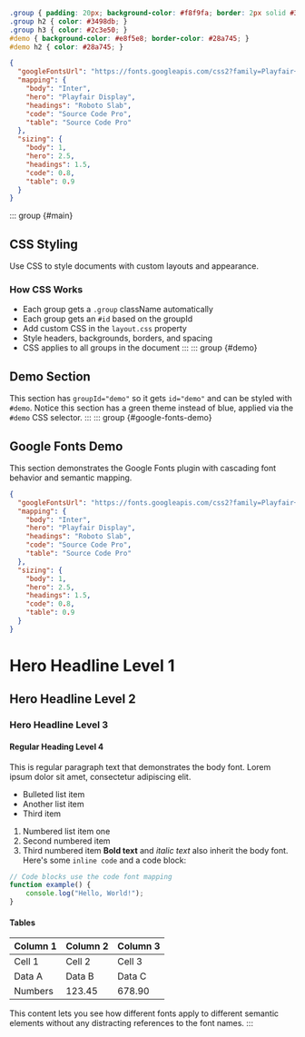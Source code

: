 ```css
.group { padding: 20px; background-color: #f8f9fa; border: 2px solid #3498db; border-radius: 8px; margin-bottom: 20px; }
.group h2 { color: #3498db; }
.group h3 { color: #2c3e50; }
#demo { background-color: #e8f5e8; border-color: #28a745; }
#demo h2 { color: #28a745; }
```


```json google-fonts
{
  "googleFontsUrl": "https://fonts.googleapis.com/css2?family=Playfair+Display:wght@400;700&family=Source+Code+Pro:wght@400;600&family=Inter:wght@300;400;500&family=Roboto+Slab:wght@400;700&display=swap",
  "mapping": {
    "body": "Inter",
    "hero": "Playfair Display",
    "headings": "Roboto Slab",
    "code": "Source Code Pro",
    "table": "Source Code Pro"
  },
  "sizing": {
    "body": 1,
    "hero": 2.5,
    "headings": 1.5,
    "code": 0.8,
    "table": 0.9
  }
}
```


::: group {#main}

## CSS Styling
Use CSS to style documents with custom layouts and appearance.
### How CSS Works
- Each group gets a `.group` className automatically
- Each group gets an `#id` based on the groupId
- Add custom CSS in the `layout.css` property
- Style headers, backgrounds, borders, and spacing
- CSS applies to all groups in the document
:::
::: group {#demo}

## Demo Section
This section has `groupId="demo"` so it gets `id="demo"` and can be styled with `#demo`.
Notice this section has a green theme instead of blue, applied via the `#demo` CSS selector.
:::
::: group {#google-fonts-demo}

## Google Fonts Demo
This section demonstrates the Google Fonts plugin with cascading font behavior and semantic mapping.
```json google-fonts
{
  "googleFontsUrl": "https://fonts.googleapis.com/css2?family=Playfair+Display:wght@400;700&family=Source+Code+Pro:wght@400;600&family=Inter:wght@300;400;500&family=Roboto+Slab:wght@400;700&display=swap",
  "mapping": {
    "body": "Inter",
    "hero": "Playfair Display",
    "headings": "Roboto Slab", 
    "code": "Source Code Pro",
    "table": "Source Code Pro"
  },
  "sizing": {
    "body": 1,
    "hero": 2.5,
    "headings": 1.5, 
    "code": 0.8,
    "table": 0.9
  }
}
```
# Hero Headline Level 1
## Hero Headline Level 2
### Hero Headline Level 3
#### Regular Heading Level 4
This is regular paragraph text that demonstrates the body font. Lorem ipsum dolor sit amet, consectetur adipiscing elit.
- Bulleted list item
- Another list item
- Third item
1. Numbered list item one
2. Second numbered item
3. Third numbered item
**Bold text** and *italic text* also inherit the body font.
Here's some `inline code` and a code block:
```javascript
// Code blocks use the code font mapping
function example() {
    console.log("Hello, World!");
}
```
#### Tables
| Column 1 | Column 2 | Column 3 |
|----------|----------|----------|
| Cell 1   | Cell 2   | Cell 3   |
| Data A   | Data B   | Data C   |
| Numbers  | 123.45   | 678.90   |
This content lets you see how different fonts apply to different semantic elements without any distracting references to the font names.
:::